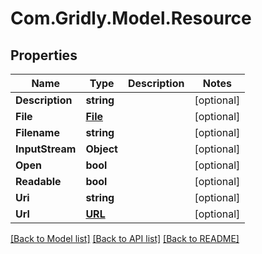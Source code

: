 
# Com.Gridly.Model.Resource

## Properties

Name | Type | Description | Notes
------------ | ------------- | ------------- | -------------
**Description** | **string** |  | [optional] 
**File** | [**File**](File.md) |  | [optional] 
**Filename** | **string** |  | [optional] 
**InputStream** | **Object** |  | [optional] 
**Open** | **bool** |  | [optional] 
**Readable** | **bool** |  | [optional] 
**Uri** | **string** |  | [optional] 
**Url** | [**URL**](URL.md) |  | [optional] 

[[Back to Model list]](../README.md#documentation-for-models)
[[Back to API list]](../README.md#documentation-for-api-endpoints)
[[Back to README]](../README.md)

